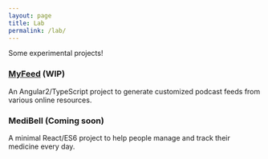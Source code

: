 ```yaml
---
layout: page
title: Lab
permalink: /lab/
---
```


Some experimental projects!

### <span class="mega-octicon octicon-beaker"></span> [MyFeed](http://lab.carlosliu.net/myfeed) (WIP)

An Angular2/TypeScript project to generate customized podcast feeds from various online resources.

### <span class="mega-octicon octicon-beaker"></span> MediBell (Coming soon)

A minimal React/ES6 project to help people manage and track their medicine every day.
